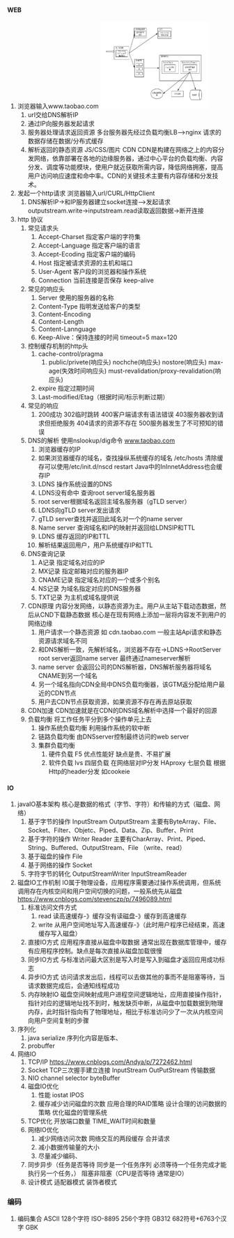 #### WEB
1. 浏览器输入www.taobao.com
   <img src="pic/CDN架构图.png" height="200" width="250" alt="mysql服务器逻辑架构图">
   1. url交给DNS解析IP
   2. 通过IP向服务器发起请求
   3. 服务器处理请求返回资源  多台服务器先经过负载均衡LB——>nginx  请求的数据存储在数据/分布式缓存
   4. 解析返回的静态资源 JS/CSS/图片 CDN CDN是构建在网络之上的内容分发网络，依靠部署在各地的边缘服务器，通过中心平台的负载均衡、内容分发、调度等功能模块，使用户就近获取所需内容，降低网络拥塞，提高用户访问响应速度和命中率。CDN的关键技术主要有内容存储和分发技术。
2. 发起一个http请求  浏览器输入url/CURL/HttpClient 
   1. DNS解析IP->和IP服务器建立socket连接——>发起请求outputstream.write->inputstream.read读取返回数据->断开连接
3. http 协议
   1. 常见请求头
      1. Accept-Charset 指定客户端的字符集
      2. Accept-Language 指定客户端的语言
      3. Accept-Ecoding 指定客户端的编码
      4. Host 指定被请求资源的主机和端口
      5. User-Agent 客户段的浏览器和操作系统
      6. Connection 当前连接是否保存 keep-alive
   2. 常见的响应头
      1. Server 使用的服务器的名称
      2. Content-Type 指明发送给客户的类型
      3. Content-Encoding
      4. Content-Length
      5. Content-Lannguage
      6. Keep-Alive：保持连接的时间 timeout=5 max=120
   3. 控制缓存机制的http头
      1. cache-control/pragma
         1. public/privete(响应头) nochche(响应头) nostore(响应头) max-age(失效时间响应头) must-revalidation/proxy-revalidation(响应头)
      2. expire 指定过期时间
      3. Last-modified/Etag（根据时间/标示判断过期）
   4. 常见的响应
      1. 200成功 302临时跳转 400客户端请求有语法错误 403服务器收到请求但拒绝服务 404请求的资源不存在 500服务器发生了不可预知的错误
   5. DNS的解析 使用nslookup/dig命令 www.taobao.com 
      1. 浏览器缓存的IP
      2. 如果浏览器缓存的域名，查找操纵系统缓存的域名 /etc/hosts 清除缓存可以使用/etc/init.d/nscd restart Java中的InInnetAddress也会缓存IP
      3. LDNS 操作系统设置的DNS
      4. LDNS没有命中 查询root server域名服务器
      5. root server根据域名返回主域名服务器（gTLD server）
      6. LDNS向gTLD server发出请求
      7. gTLD server查找并返回此域名对一个的name server
      8. Name server 查询域名和IP的映射并返回给LDNSIP和TTL
      9. LDNS 缓存返回的IP和TTL
      10. 解析结果返回用户，用户系统缓存IP和TTL
   6. DNS查询记录
      1. A记录 指定域名对应的IP
      2. MX记录 指定邮箱对应的服务器IP
      3. CNAME记录 指定域名对应的一个或多个别名
      4. NS记录 为域名指定对应的DNS服务器
      5. TXT记录 为主机或域名提供说
   7. CDN原理 内容分发网络，以静态资源为主。用户从主站下载动态数据，然后从CND下载静态数据 核心是在现有网络上添加一层将内容发不到用户的网络边缘
      1. 用户请求一个静态资源 如 cdn.taobao.com  一般主站Api请求和静态资源请求域名不同
      2. 和DNS解析一致，先解析域名，浏览器不存在->LDNS->RootServer root server返回name server 最终通过nameserver解析
      3. name server 会返回公司的DNS解析器，DNS解析服务器将域名CNAME到另一个域名
      4. 另一个域名指向CDN全局中DNS负载均衡器，该GTM返分配给用户最近的CDN节点
      5. 用户去CDN节点获取资源，如果资源不存在再去原站获取
   8. CDN加速 CDN加速就是在CDN的DNS域名解析中选择一个最好的回源
   9. 负载均衡 将工作任务平分到多个操作单元上去
      1. 操作系统负载均衡 利用操作系统的软中断
      2. 链路负载均衡 由DNSserver控制最终访问的web server
      3. 集群负载均衡
         1. 硬件负载 F5 优点性能好 缺点是贵、不易扩展
         2. 软件负载 lvs 四层负载 在网络层对IP分发 HAproxy 七层负载 根据Http的header分发 如cookeie
#### IO
1. javaIO基本架构 核心是数据的格式（字节、字符）和传输的方式（磁盘、网络）
   1. 基于字节的操作 InputStream OutputStream 主要有ByteArray、File、Socket、Filter、Objetc、Piped、Data、Zip、Buffer、Print
   2. 基于字符的操作 Writer Reader 主要有CharArray、Print、Piped、String、Buffered、OutputStream、File （write、read）
   3. 基于磁盘的操作 File
   4. 基于网络的操作 Socket
   5. 字符字节的转化 OutputStreamWriter InputStreamReader
2. 磁盘IO工作机制 IO属于物理设备，应用程序需要通过操作系统调用，但系统调用存在内核空间和用户空间切换的问题，一般系统先从磁盘
   https://www.cnblogs.com/stevenczp/p/7496089.html
   1. 标准访问文件方式
      1. read 读高速缓存-》缓存没有读磁盘-》缓存到高速缓存
      2. write 从用户空间地址写入高速缓存-》（此时用户程序已经结束，高速缓存写入磁盘）
   2. 直接IO方式 应用程序直接从磁盘中取数据 通常出现在数据库管理中，缓存有应用程序控制。缺点是每次直接从磁盘加载很慢
   3. 同步IO方式 与标准访问最大区别是写入时是写入到磁盘才返回应用成功标志
   4. 异步IO方式 访问请求发出后，线程可以去做其他的事而不是阻塞等待，当请求数据完成后，会通知线程成功
   5. 内存映射IO 磁盘空间映射成用户进程空间逻辑地址，应用直接操作指针，指针对应的逻辑地址找不到时，触发缺页中断，从磁盘中加载数据到物理内存，此时指针指向有了物理地址，相比于标准访问少了一次从内核空间向用户空间复制的步骤
3. 序列化 
   1. java serialize 序列化内容是版本、
   2. probuffer
4. 网络IO
   1. TCP/IP https://www.cnblogs.com/Andya/p/7272462.html
   2. Socket TCP三次握手建立连接 InputStream OutPutStream 传输数据
   3. NIO channel selector byteBuffer
   4. 磁盘IO优化 
      1. 性能 iostat IPOS
      2. 缓存减少访问磁盘的次数  应用合理的RAID策略 设计合理的访问数据的策略 优化磁盘的管理系统
   5. TCP优化 开放端口数量 TIME_WAIT时间和数量
   6. 网络IO优化
      1. 减少网络访问次数 网络交互的两段缓存 合并请求
      2. 减小数据传输量的大小
      3. 尽量减少编码、
   7. 同步异步（任务是否等待 同步是一个任务序列 必须等待一个任务完成才能执行另一个任务，） 阻塞非阻塞（CPU是否等待 通常是IO）
   8. 设计模式 适配器模式 装饰者模式
### 编码
1. 编码集合 ASCII 128个字符 ISO-8895 256个字符 GB312 682符号+6763个汉字 GBK